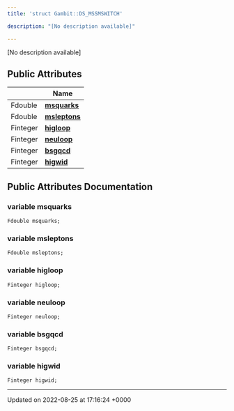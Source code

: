```yaml
---
title: 'struct Gambit::DS_MSSMSWITCH'

description: "[No description available]"

---
```









[No description available]

## Public Attributes

|                | Name           |
| -------------- | -------------- |
| Fdouble | **[msquarks](/documentation/code/classes/structgambit_1_1ds__mssmswitch/#variable-msquarks)**  |
| Fdouble | **[msleptons](/documentation/code/classes/structgambit_1_1ds__mssmswitch/#variable-msleptons)**  |
| Finteger | **[higloop](/documentation/code/classes/structgambit_1_1ds__mssmswitch/#variable-higloop)**  |
| Finteger | **[neuloop](/documentation/code/classes/structgambit_1_1ds__mssmswitch/#variable-neuloop)**  |
| Finteger | **[bsgqcd](/documentation/code/classes/structgambit_1_1ds__mssmswitch/#variable-bsgqcd)**  |
| Finteger | **[higwid](/documentation/code/classes/structgambit_1_1ds__mssmswitch/#variable-higwid)**  |

## Public Attributes Documentation

### variable msquarks

```
Fdouble msquarks;
```


### variable msleptons

```
Fdouble msleptons;
```


### variable higloop

```
Finteger higloop;
```


### variable neuloop

```
Finteger neuloop;
```


### variable bsgqcd

```
Finteger bsgqcd;
```


### variable higwid

```
Finteger higwid;
```


-------------------------------

Updated on 2022-08-25 at 17:16:24 +0000